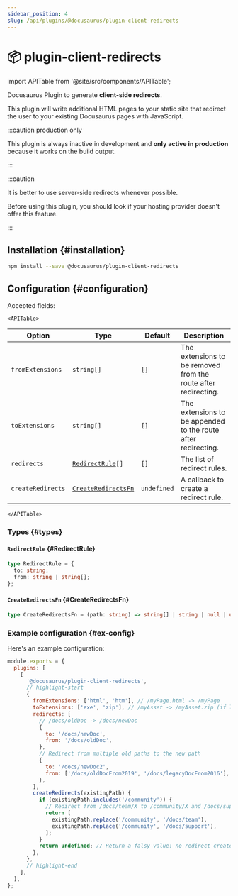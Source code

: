```yaml
---
sidebar_position: 4
slug: /api/plugins/@docusaurus/plugin-client-redirects
---
```


# 📦 plugin-client-redirects

import APITable from '@site/src/components/APITable';

Docusaurus Plugin to generate **client-side redirects**.

This plugin will write additional HTML pages to your static site that redirect the user to your existing Docusaurus pages with JavaScript.

:::caution production only

This plugin is always inactive in development and **only active in production** because it works on the build output.

:::

:::caution

It is better to use server-side redirects whenever possible.

Before using this plugin, you should look if your hosting provider doesn't offer this feature.

:::

## Installation {#installation}

```bash npm2yarn
npm install --save @docusaurus/plugin-client-redirects
```

## Configuration {#configuration}

Accepted fields:

```mdx-code-block
<APITable>
```

| Option | Type | Default | Description |
| --- | --- | --- | --- |
| `fromExtensions` | `string[]` | `[]` | The extensions to be removed from the route after redirecting. |
| `toExtensions` | `string[]` | `[]` | The extensions to be appended to the route after redirecting. |
| `redirects` | <code><a href="#RedirectRule">RedirectRule</a>[]</code> | `[]` | The list of redirect rules. |
| `createRedirects` | <code><a href="#CreateRedirectsFn">CreateRedirectsFn</a></code> | `undefined` | A callback to create a redirect rule. |

```mdx-code-block
</APITable>
```

### Types {#types}

#### `RedirectRule` {#RedirectRule}

```ts
type RedirectRule = {
  to: string;
  from: string | string[];
};
```

#### `CreateRedirectsFn` {#CreateRedirectsFn}

```ts
type CreateRedirectsFn = (path: string) => string[] | string | null | undefined;
```

### Example configuration {#ex-config}

Here's an example configuration:

```js title="docusaurus.config.js"
module.exports = {
  plugins: [
    [
      '@docusaurus/plugin-client-redirects',
      // highlight-start
      {
        fromExtensions: ['html', 'htm'], // /myPage.html -> /myPage
        toExtensions: ['exe', 'zip'], // /myAsset -> /myAsset.zip (if latter exists)
        redirects: [
          // /docs/oldDoc -> /docs/newDoc
          {
            to: '/docs/newDoc',
            from: '/docs/oldDoc',
          },
          // Redirect from multiple old paths to the new path
          {
            to: '/docs/newDoc2',
            from: ['/docs/oldDocFrom2019', '/docs/legacyDocFrom2016'],
          },
        ],
        createRedirects(existingPath) {
          if (existingPath.includes('/community')) {
            // Redirect from /docs/team/X to /community/X and /docs/support/X to /community/X
            return [
              existingPath.replace('/community', '/docs/team'),
              existingPath.replace('/community', '/docs/support'),
            ];
          }
          return undefined; // Return a falsy value: no redirect created
        },
      },
      // highlight-end
    ],
  ],
};
```
